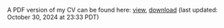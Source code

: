A PDF version of my CV can be found here: [view](./artifacts/amcnamara_cv.pdf), [download](./artifacts/amcnamara_cv.pdf?raw=true) (last updated: October 30, 2024 at 23:33 PDT)
